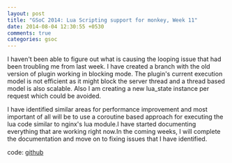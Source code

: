 ```yaml
---
layout: post
title: "GSoC 2014: Lua Scripting support for monkey, Week 11"
date: 2014-08-04 12:30:55 +0530
comments: true
categories: gsoc
---
```


I haven't been able to figure out what is causing the looping issue
that had been troubling me from last week. I have created a branch
with the old version of plugin working in blocking mode. The plugin's
current execution model is not efficient as it might block the server
thread and a thread based model is also scalable. Also I am creating a
new lua_state instance per request which could be avoided.

I have identified similar areas for performance improvement and most
important of all will be to use a coroutine based approach for
executing the lua code similar to nginx's lua module.I have started
documenting everything that are working right now.In the coming weeks,
I will complete the documentation and move on to fixing issues that I
have identified.

code: [github](https://github.com/diadara/monkey_lua)



